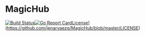 # MagicHub

[![Build Status](https://travis-ci.org/jenarvaezg/MagicHub.svg)](https://travis-ci.org/jenarvaezg/MagicHub)[![Go Report Card](https://goreportcard.com/badge/github.com/jenarvaezg/MagicHub)](https://goreportcard.com/report/github.com/jenarvaezg/MagicHub)[License](https://img.shields.io/badge/License-Apache%202.0-blue.svg)](https://github.com/jenarvaezg/MagicHub/blob/master/LICENSE)